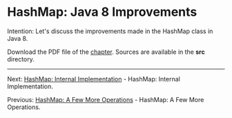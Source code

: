 # HashMap: Java 8 Improvements

Intention: Let's discuss the improvements made in the HashMap class in Java 8.

Download the PDF file of the [chapter](chapter_23.pdf). Sources are available in the <b>src</b> directory. 

<hr>

Next: [HashMap: Internal Implementation](chapter_24.md "HashMap: Internal Implementation") - HashMap: Internal Implementation.

Previous: [HashMap: A Few More Operations](chapter_22.md "HashMap: A Few More Operations") - HashMap: A Few More Operations.